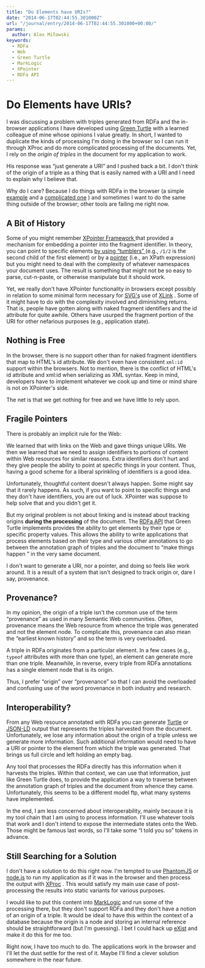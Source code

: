 ```yaml
---
title: "Do Elements have URIs?"
date: "2014-06-17T02:44:55.301000Z"
url: "/journal/entry/2014-06-17T02:44:55.301000+00:00/"
params:
  author: Alex Miłowski
keywords:
  - RDFa
  - Web
  - Green Turtle
  - MarkLogic
  - XPointer
  - RDFa API
---
```


# Do Elements have URIs?

I was discussing a problem with triples generated from RDFa and the in-browser applications I have developed using [Green Turtle](https://github.com/alexmilowski/green-turtle)  with a learned colleague of mine whose opinions I value greatly. In short, I wanted to duplicate the kinds of processing I'm doing in the browser so I can run it through XProc and do more complicated processing of the documents. Yet, I rely on the *origin of triples*  in the document for my application to work.

His response was  “just generate a URI” and I pushed back a bit. I don't think of the origin of a triple as a thing that is easily named with a URI and I need to explain why I believe that.

Why do I care?  Because I do things with RDFa in the browser (a simple [example](http://www.milowski.com/journal/entry/2012-05-24T09:17:12.327-07:00/) and a [complicated one](http://www.mesonet.info/) ) and sometimes I want to do the same thing outside of the browser; other tools are failing me right now.

## A Bit of History

Some of you might remember [XPointer Framework ](http://www.w3.org/TR/xptr-framework/) that provided a mechanism for embedding a pointer into the fragment identifier.  In theory, you can point to specific elements [by using  “tumblers” ](http://www.w3.org/TR/xptr-element/) (e.g.,  `/1/2` is the second child of the first element) or by a [pointer](http://www.w3.org/TR/xptr-xpointer/) (i.e., an XPath expression) but you might need to deal with the complexity of whatever namespaces your document uses.  The result is something that might not be so easy to parse, cut-n-paste, or otherwise manipulate but it should work.

Yet, we really don't have XPointer functionality in browsers except possibly in relation to some minimal form necessary for [SVG's](http://www.w3.org/TR/SVG/) use of [XLink](http://www.w3.org/TR/xlink11/) .  Some of it might have to do with the complexity involved and diminishing returns.  That is, people have gotten along with naked fragment identifiers and the id attribute for quite awhile.  Others have usurped the fragment portion of the URI for other nefarious purposes (e.g., application state).



## Nothing is Free

In the browser, there is no support other than for naked fragment identifiers that map to HTML's id attribute.  We don't even have consistent `xml:id` support within the browsers.  Not to mention, there is the conflict of HTML's id attribute and xml:id when serializing as XML syntax.  Keep in mind, developers have to implement whatever we cook up and time or mind share is not on XPointer's side.

The net is that we get nothing for free and we have little to rely upon.



## Fragile Pointers

There is probably an implicit rule for the Web:

We learned that with links on the Web and gave things unique URIs.  We then we learned that we need to assign identifiers to portions of content within Web resources for similar reasons.  Extra identifiers don't hurt and they give people the ability to point at specific things in your content.  Thus, having a good scheme for a liberal sprinkling of identifiers is a good idea.

Unfortunately, thoughtful content doesn't always happen.  Some might say that it rarely happens.  As such, if you want to point to specific things and they don't have identifiers, you are out of luck.  XPointer was suppose to help solve that and you didn't get it.

But my original problem is not about linking and is instead about tracking origins  **during the processing** of the document. The [RDFa API](http://www.w3.org/TR/rdfa-api/) that Green Turtle implements provides the ability to get elements by their type or specific property values.  This allows the ability to write applications that process elements based on their type and various other annotations to go between the annotation graph of triples and the document to  “make things happen ” in the very same document.

I don't want to generate a URI, nor a pointer, and doing so feels like work around.  It is a result of a system that isn't designed to track origin or, dare I say, provenance.



## Provenance?

In my opinion, the origin of a triple isn't the common use of the term  “provenance” as used in many Semantic Web communities.  Often, provenance means the Web resource from whence the triple was generated and not the element node.  To complicate this, provenance can also mean the  “earliest known history” and so the term is very overloaded.

A triple in RDFa originates from a particular element. In a few cases (e.g.,  `typeof` attributes with more than one type), an element can generate more than one triple.  Meanwhile, in reverse, every triple from RDFa annotations has a single element node that is its origin.

Thus, I prefer  “origin” over  “provenance” so that I can avoid the overloaded and confusing use of the word provenance in both industry and research.



## Interoperability?

From any Web resource annotated with RDFa you can generate [Turtle](http://www.w3.org/TR/turtle/) or [JSON-LD](http://www.w3.org/TR/json-ld/) output that represents the triples harvested from the document. Unfortunately, we lose any information about the origin of a triple unless we generate more information.  Such additional information would need to have a URI or pointer to the element from which the triple was generated.  That brings us full circle and left holding an empty bag.

Any tool that processes the RDFa directly has this information when it harvests the triples.  Within that context, we can use that information, just like Green Turtle does, to provide the application a way to traverse between the annotation graph of triples and the document from whence they came.  Unfortunately, this seems to be a different model ftp, what many systems have implemented.

In the end, I am less concerned about interoperability, mainly because it is my tool chain that I am using to process information.  I'll use whatever tools that work and I don't intend to expose the intermediate states onto the Web.  Those might be famous last words, so I'll take some  “I told you so” tokens in advance.



## Still Searching for a Solution

I don't have a solution to do this right now.  I'm tempted to use [PhantomJS](http://phantomjs.org) or [node.js](http://nodejs.org) to run my application as if it was in the browser and then process the output with [XProc](http://www.w3.org/TR/XProc) .  This would satisfy my main use case of post-processing the results into static variants for various purposes.

I would like to put this content into [MarkLogic](http://www.marklogic.com/) and run some of the processing there, but they don't support RDFa and they don't have a notion of an origin of a triple.  It would be ideal to have this within the context of a database because the origin is a node and storing an internal reference should be straightforward (but I'm guessing).  I bet I could hack up [eXist](http://www.exist-db.org/exist/apps/homepage/index.html) and make it do this for me too.

Right now, I have too much to do.  The applications work in the browser and I'll let the dust settle for the rest of it.  Maybe I'll find a clever solution somewhere in the near future.

